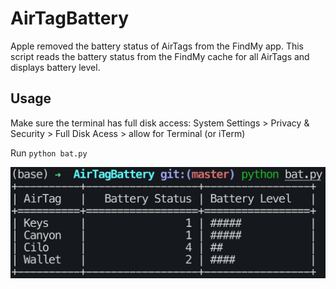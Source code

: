 # AirTagBattery

Apple removed the battery status of AirTags from the FindMy app. This script reads the battery status from the FindMy cache for all AirTags and displays battery level.


## Usage

Make sure the terminal has full disk access:
System Settings > Privacy & Security > Full Disk Acess > allow for Terminal (or iTerm)

Run `python bat.py`


![image](docs/output.png)
